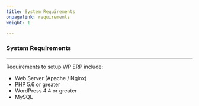 ```yaml
---
title: System Requirements
onpagelink: requirements
weight: 1

---
```


### System Requirements
-------------------

Requirements to setup WP ERP include:

- Web Server (Apache / Nginx)
- PHP 5.6 or greater
- WordPress 4.4 or greater
- MySQL
 